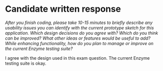 # Candidate written response

*After you finish coding, please take 10-15 minutes to briefly describe any usability issues you can identify with the current prototype sketch for this application. Which design decisions do you agree with? Which do you think can be improved? What other ideas or features would be useful to add? While enhancing functionality, how do you plan to manage or improve on the current Enzyme testing suite?*

I agree with the design used in this exam question. The current Enzyme testing suite is okay. 
